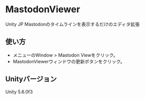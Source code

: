 # MastodonViewer
Unity JP Mastodonのタイムラインを表示するだけのエディタ拡張

## 使い方

 * メニューのWindow > Mastodon Viewをクリック。
 * MastodonViewerウィンドウの更新ボタンをクリック。

## Unityバージョン

Unity 5.6.0f3
